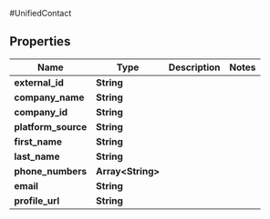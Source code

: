 #UnifiedContact

## Properties
Name | Type | Description | Notes
------------ | ------------- | ------------- | -------------
**external_id** | **String** |  | 
**company_name** | **String** |  | 
**company_id** | **String** |  | 
**platform_source** | **String** |  | 
**first_name** | **String** |  | 
**last_name** | **String** |  | 
**phone_numbers** | **Array&lt;String&gt;** |  | 
**email** | **String** |  | 
**profile_url** | **String** |  | 

